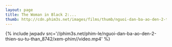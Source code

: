 ```yaml
---
layout: page
title: The Woman in Black 2:...
thumb: http://cdn.phim3s.net/images/films/thumb/nguoi-dan-ba-ao-den-2-thien-su-tu-than-the-woman-in-black-2-angel-of-death-2014.jpg
---
```

{% include jwpadv src='//phim3s.net/phim-le/nguoi-dan-ba-ao-den-2-thien-su-tu-than_8742/xem-phim//video.mp4' %}